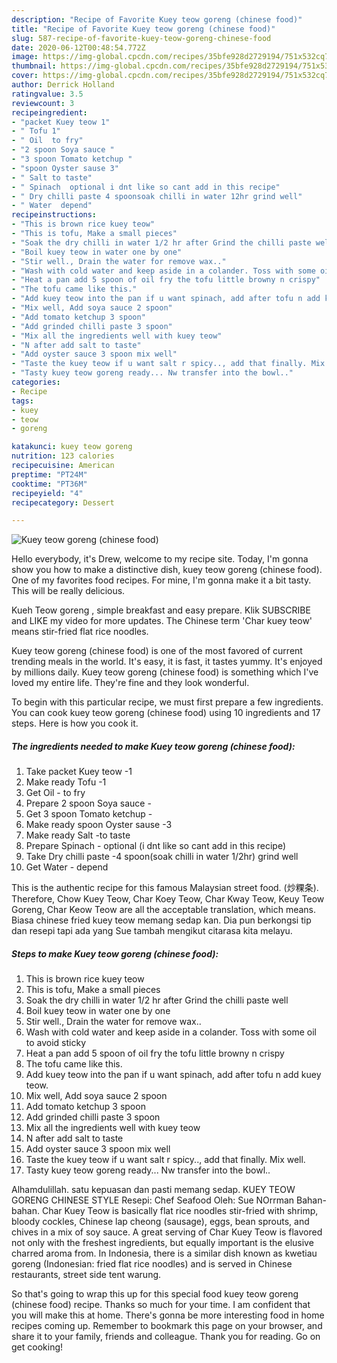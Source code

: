 ```yaml
---
description: "Recipe of Favorite Kuey teow goreng (chinese food)"
title: "Recipe of Favorite Kuey teow goreng (chinese food)"
slug: 587-recipe-of-favorite-kuey-teow-goreng-chinese-food
date: 2020-06-12T00:48:54.772Z
image: https://img-global.cpcdn.com/recipes/35bfe928d2729194/751x532cq70/kuey-teow-goreng-chinese-food-recipe-main-photo.jpg
thumbnail: https://img-global.cpcdn.com/recipes/35bfe928d2729194/751x532cq70/kuey-teow-goreng-chinese-food-recipe-main-photo.jpg
cover: https://img-global.cpcdn.com/recipes/35bfe928d2729194/751x532cq70/kuey-teow-goreng-chinese-food-recipe-main-photo.jpg
author: Derrick Holland
ratingvalue: 3.5
reviewcount: 3
recipeingredient:
- "packet Kuey teow 1"
- " Tofu 1"
- " Oil  to fry"
- "2 spoon Soya sauce "
- "3 spoon Tomato ketchup "
- "spoon Oyster sause 3"
- " Salt to taste"
- " Spinach  optional i dnt like so cant add in this recipe"
- " Dry chilli paste 4 spoonsoak chilli in water 12hr grind well"
- " Water  depend"
recipeinstructions:
- "This is brown rice kuey teow"
- "This is tofu, Make a small pieces"
- "Soak the dry chilli in water 1/2 hr after Grind the chilli paste well"
- "Boil kuey teow in water one by one"
- "Stir well., Drain the water for remove wax.."
- "Wash with cold water and keep aside in a colander. Toss with some oil to avoid sticky"
- "Heat a pan add 5 spoon of oil fry the tofu little browny n crispy"
- "The tofu came like this."
- "Add kuey teow into the pan if u want spinach, add after tofu n add kuey teow."
- "Mix well, Add soya sauce 2 spoon"
- "Add tomato ketchup 3 spoon"
- "Add grinded chilli paste 3 spoon"
- "Mix all the ingredients well with kuey teow"
- "N after add salt to taste"
- "Add oyster sauce 3 spoon mix well"
- "Taste the kuey teow if u want salt r spicy.., add that finally. Mix well."
- "Tasty kuey teow goreng ready... Nw transfer into the bowl.."
categories:
- Recipe
tags:
- kuey
- teow
- goreng

katakunci: kuey teow goreng 
nutrition: 123 calories
recipecuisine: American
preptime: "PT24M"
cooktime: "PT36M"
recipeyield: "4"
recipecategory: Dessert

---
```



![Kuey teow goreng (chinese food)](https://img-global.cpcdn.com/recipes/35bfe928d2729194/751x532cq70/kuey-teow-goreng-chinese-food-recipe-main-photo.jpg)

Hello everybody, it's Drew, welcome to my recipe site. Today, I'm gonna show you how to make a distinctive dish, kuey teow goreng (chinese food). One of my favorites food recipes. For mine, I'm gonna make it a bit tasty. This will be really delicious.

Kueh Teow goreng , simple breakfast and easy prepare. Klik SUBSCRIBE and LIKE my video for more updates. The Chinese term &#39;Char kuey teow&#39; means stir-fried flat rice noodles.

Kuey teow goreng (chinese food) is one of the most favored of current trending meals in the world. It's easy, it is fast, it tastes yummy. It's enjoyed by millions daily. Kuey teow goreng (chinese food) is something which I've loved my entire life. They're fine and they look wonderful.


To begin with this particular recipe, we must first prepare a few ingredients. You can cook kuey teow goreng (chinese food) using 10 ingredients and 17 steps. Here is how you cook it.

<!--inarticleads1-->

##### The ingredients needed to make Kuey teow goreng (chinese food):

1. Take packet Kuey teow -1
1. Make ready  Tofu -1
1. Get  Oil - to fry
1. Prepare 2 spoon Soya sauce -
1. Get 3 spoon Tomato ketchup -
1. Make ready spoon Oyster sause -3
1. Make ready  Salt -to taste
1. Prepare  Spinach - optional (i dnt like so cant add in this recipe)
1. Take  Dry chilli paste -4 spoon(soak chilli in water 1/2hr) grind well
1. Get  Water - depend


This is the authentic recipe for this famous Malaysian street food. (炒粿条). Therefore, Chow Kuey Teow, Char Koey Teow, Char Kway Teow, Keuy Teow Goreng, Char Keow Teow are all the acceptable translation, which means. Biasa chinese fried kuey teow memang sedap kan. Dia pun berkongsi tip dan resepi tapi ada yang Sue tambah mengikut citarasa kita melayu. 

<!--inarticleads2-->

##### Steps to make Kuey teow goreng (chinese food):

1. This is brown rice kuey teow
1. This is tofu, Make a small pieces
1. Soak the dry chilli in water 1/2 hr after Grind the chilli paste well
1. Boil kuey teow in water one by one
1. Stir well., Drain the water for remove wax..
1. Wash with cold water and keep aside in a colander. Toss with some oil to avoid sticky
1. Heat a pan add 5 spoon of oil fry the tofu little browny n crispy
1. The tofu came like this.
1. Add kuey teow into the pan if u want spinach, add after tofu n add kuey teow.
1. Mix well, Add soya sauce 2 spoon
1. Add tomato ketchup 3 spoon
1. Add grinded chilli paste 3 spoon
1. Mix all the ingredients well with kuey teow
1. N after add salt to taste
1. Add oyster sauce 3 spoon mix well
1. Taste the kuey teow if u want salt r spicy.., add that finally. Mix well.
1. Tasty kuey teow goreng ready... Nw transfer into the bowl..


Alhamdulillah. satu kepuasan dan pasti memang sedap. KUEY TEOW GORENG CHINESE STYLE Resepi: Chef Seafood Oleh: Sue NOrrman Bahan-bahan. Char Kuey Teow is basically flat rice noodles stir-fried with shrimp, bloody cockles, Chinese lap cheong (sausage), eggs, bean sprouts, and chives in a mix of soy sauce. A great serving of Char Kuey Teow is flavored not only with the freshest ingredients, but equally important is the elusive charred aroma from. In Indonesia, there is a similar dish known as kwetiau goreng (Indonesian: fried flat rice noodles) and is served in Chinese restaurants, street side tent warung. 

So that's going to wrap this up for this special food kuey teow goreng (chinese food) recipe. Thanks so much for your time. I am confident that you will make this at home. There's gonna be more interesting food in home recipes coming up. Remember to bookmark this page on your browser, and share it to your family, friends and colleague. Thank you for reading. Go on get cooking!
